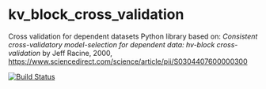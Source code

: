 # kv_block_cross_validation
Cross validation for dependent datasets Python library based on: *Consistent cross-validatory model-selection for dependent data: hv-block cross-validation* by Jeff Racine, 2000, https://www.sciencedirect.com/science/article/pii/S0304407600000300

[![Build Status](https://travis-ci.org/daanknoope/kv_block_cross_validation.svg?branch=master)](https://travis-ci.org/daanknoope/kv_block_cross_validation)